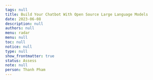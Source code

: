 ```yaml
---
tags: null
title: Build Your Chatbot With Open Source Large Language Models
date: 2023-06-08
description: null
authors: null
menu: radar
menu: null
toc: null
notice: null
type: null
show_frontmatter: true
status: Assess
note: null
person: Thanh Pham
---
```


